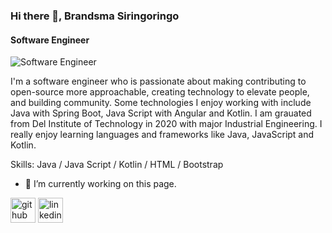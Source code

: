 ### Hi there 👋, Brandsma Siringoringo
#### Software Engineer
![Software Engineer](https://media.istockphoto.com/photos/computer-coding-software-picture-id1217011961)

I'm a software engineer who is passionate about making contributing to open-source more approachable, creating technology to elevate people, and building community. Some technologies I enjoy working with include Java with Spring Boot, Java Script with Angular and Kotlin. I am grauated from Del Institute of Technology in 2020 with major Industrial Engineering. I really enjoy learning languages and frameworks like Java, JavaScript and Kotlin.

Skills: Java / Java Script / Kotlin / HTML / Bootstrap

- 🔭 I’m currently working on this page. 


[<img src='https://cdn.jsdelivr.net/npm/simple-icons@3.0.1/icons/github.svg' alt='github' height='40'>](https://github.com/https://github.com/Brandsma123)  [<img src='https://cdn.jsdelivr.net/npm/simple-icons@3.0.1/icons/linkedin.svg' alt='linkedin' height='40'>](https://www.linkedin.com/in/https://www.linkedin.com/in/brandsma-siringoringo-24b5201a1//)  

